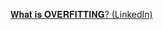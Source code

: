 
<a href="https://www.linkedin.com/feed/update/urn:li:activity:6954862673092124673/"> 𝐖𝐡𝐚𝐭 𝐢𝐬 𝐎𝐕𝐄𝐑𝐅𝐈𝐓𝐓𝐈𝐍𝐆? (LinkedIn) </a>

